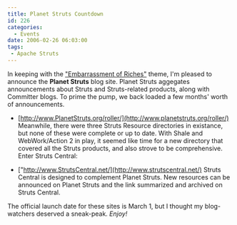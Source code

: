 ```yaml
---
title: Planet Struts Countdown
id: 226
categories:
  - Events
date: 2006-02-26 06:03:00
tags:
 - Apache Struts
---
```


In keeping with the [ "Embarrassment of Riches"](http://opensource2.atlassian.com/confluence/oss/download/attachments/829/struts-2006-3.pdf) theme, I'm pleased to announce the **Planet Struts** blog site. Planet Struts aggegates announcements about Struts and Struts-related products, along with Committer blogs. To prime the pump, we back loaded a few months' worth of announcements.

*   [http://www.PlanetStruts.org/roller/](http://www.planetstruts.org/roller/)
Meanwhile, there were three Struts Resource directories in existance, but none of these were complete or up to date. With Shale and WebWork/Action 2 in play, it seemed like time for a new directory that covered all the Struts products, and also strove to be comprehensive. Enter Struts Central:

*   ["http://www.StrutsCentral.net/](http://www.strutscentral.net/)
Struts Central is designed to complement Planet Struts. New resources can be announced on Planet Struts and the link summarized and archived on Struts Central.

The official launch date for these sites is March 1, but I thought my blog-watchers deserved a sneak-peak. _Enjoy!_